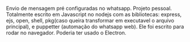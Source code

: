 Envio de mensagem pré configuradas no whatsapp. Projeto pessoal. Totalmente escrito em Javascript no nodejs com as bibliotecas: express, ejs, open, shell, pkg(caso queira transformar em executavel o arquivo principal), e puppetter (automação do whatsapp web). Ele foi escrito para rodar no navegador. Poderia ter usado o Electron. 

